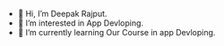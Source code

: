 - 👋 Hi, I’m Deepak Rajput.
- 👀 I’m interested in App Devloping.
- 🌱 I’m currently learning Our Course in app Devloping.
